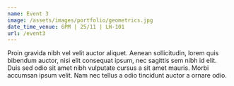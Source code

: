 ```yaml
---
name: Event 3
image: /assets/images/portfolio/geometrics.jpg
date_time_venue: 6PM | 25/11 | LH-101
url: /event3
---
```

Proin gravida nibh vel velit auctor aliquet. Aenean sollicitudin, lorem quis bibendum auctor, nisi elit consequat ipsum, nec sagittis sem nibh id elit. Duis sed odio sit amet nibh vulputate cursus a sit amet mauris. Morbi accumsan ipsum velit. Nam nec tellus a odio tincidunt auctor a ornare odio.
